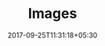 ---
title: "Images"
date: 2017-09-25T11:31:18+05:30
layout: images
property: "Casa Britona"

qcstatus:
 published: true
---